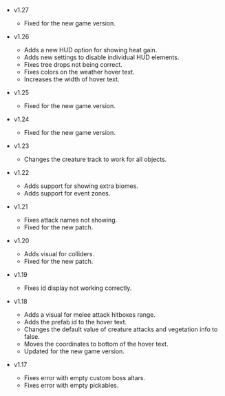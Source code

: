 - v1.27
  - Fixed for the new game version.

- v1.26
  - Adds a new HUD option for showing heat gain.
  - Adds new settings to disable individual HUD elements.
  - Fixes tree drops not being correct.
  - Fixes colors on the weather hover text.
  - Increases the width of hover text.

- v1.25
  - Fixed for the new game version.

- v1.24
  - Fixed for the new game version.

- v1.23
  - Changes the creature track to work for all objects.

- v1.22
  - Adds support for showing extra biomes.
  - Adds support for event zones.

- v1.21
  - Fixes attack names not showing.
  - Fixed for the new patch.

- v1.20
  - Adds visual for colliders.
  - Fixed for the new patch.

- v1.19
  - Fixes id display not working correctly.

- v1.18
  - Adds a visual for melee attack hitboxes range.
  - Adds the prefab id to the hover text.
  - Changes the default value of creature attacks and vegetation info to false.
  - Moves the coordinates to bottom of the hover text.
  - Updated for the new game version.

- v1.17
  - Fixes error with empty custom boss altars.
  - Fixes error with empty pickables.
